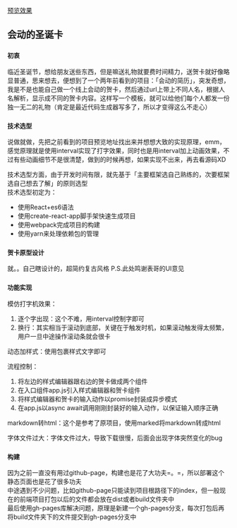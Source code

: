 [预览效果](https://heinzewong.github.io/christmas-card/?id=aaa23af3-a7b9-b4c5-d98e-be7d999664d9)

## 会动的圣诞卡
### `初衷`
临近圣诞节，想给朋友送些东西，但是嘛送礼物就要费时间精力，送贺卡就好像略显普通，思来想去，便想到了一个两年前看到的项目：「会动的简历」，突发奇想，我是不是也能自己做一个线上会动的贺卡，然后通过url上带上不同人名，根据人名解析，显示成不同的贺卡内容。这样写一个模板，就可以给他们每个人都发一份独一无二的礼物（肯定是最近代码生成器写多了，所以才变得这么不走心）

### `技术选型`
说做就做，先把之前看到的项目预览地址找出来并想想大致的实现原理，emm，感觉原理就是使用interval实现了打字效果，同时也是用interval加上动画效果，不过有些动画细节不是很清楚，做到的时候再想，如果实现不出来，再去看源码XD<br>

技术选型方面，由于开发时间有限，就先基于「主要框架选自己熟练的，次要框架选自己想去了解」的原则选型<br>
技术选型初定为：
* 使用React+es6语法
* 使用create-react-app脚手架快速生成项目
* 使用webpack完成项目的构建
* 使用yarn来处理依赖包的管理

### `贺卡原型设计`
就。。自己瞎设计的，超简约复古风格
P.S.此处鸣谢表哥的UI意见


### `功能实现`
模仿打字机效果：
1. 逐个字出现：这个不难，用interval控制字即可
2. 换行：其实相当于滚动到底部，关键在于触发时机，如果滚动触发得太频繁，用户一旦中途操作滚动条就会很卡

动态加样式：使用<style></style>包裹样式文字即可<br>

流程控制：
1. 将左边的样式编辑器跟右边的贺卡做成两个组件
2. 在入口组件app.js引入样式编辑器和贺卡组件
3. 将样式编辑器和贺卡的输入动作以promise封装成异步模式
4. 在app.js以async await调用刚刚封装好的输入动作，以保证输入顺序正确

markdown转html：这个是参考了原项目，使用marked将markdown转成html<br>

字体文件过大：字体文件过大，导致下载很慢，后面会出现字体突然变化的bug


### `构建`
因为之前一直没有用过github-page，构建也是花了大功夫=。=，所以部署这个静态页面也是花了很多功夫<br>
中途遇到不少问题，比如github-page只能读到项目根路径下的index，但一般现在的前端项目打包以后的文件都会放在dist或者build文件夹中<br>
最后使用gh-pages库解决问题，原理是新建一个gh-pages分支，每次打包后再将build文件夹下的文件提交到gh-pages分支中
